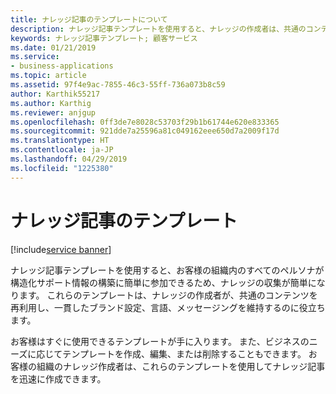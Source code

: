 ```yaml
---
title: ナレッジ記事のテンプレートについて
description: ナレッジ記事テンプレートを使用すると、ナレッジの作成者は、共通のコンテンツを再利用し、一貫したブランド設定、言語、メッセージングを維持できます。
keywords: ナレッジ記事テンプレート; 顧客サービス
ms.date: 01/21/2019
ms.service:
- business-applications
ms.topic: article
ms.assetid: 97f4e9ac-7855-46c3-55ff-736a073b8c59
author: Karthik55217
ms.author: Karthig
ms.reviewer: anjgup
ms.openlocfilehash: 0ff3de7e8028c53703f29b1b61744e620e833365
ms.sourcegitcommit: 921dde7a25596a81c049162eee650d7a2009f17d
ms.translationtype: HT
ms.contentlocale: ja-JP
ms.lasthandoff: 04/29/2019
ms.locfileid: "1225380"
---
```

#  <a name="knowledge-article-templates"></a>ナレッジ記事のテンプレート
[!include[service banner](../../includes/service.md)]



ナレッジ記事テンプレートを使用すると、お客様の組織内のすべてのペルソナが構造化サポート情報の構築に簡単に参加できるため、ナレッジの収集が簡単になります。 これらのテンプレートは、ナレッジの作成者が、共通のコンテンツを再利用し、一貫したブランド設定、言語、メッセージングを維持するのに役立ちます。 

お客様はすぐに使用できるテンプレートが手に入ります。 また、ビジネスのニーズに応じてテンプレートを作成、編集、または削除することもできます。 お客様の組織のナレッジ作成者は、これらのテンプレートを使用してナレッジ記事を迅速に作成できます。 
